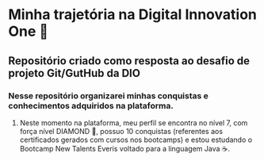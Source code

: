 # Minha trajetória na Digital Innovation One :rocket:
<h2>Repositório criado como resposta ao desafio de projeto Git/GutHub da DIO</h2>

<h3>Nesse repositório organizarei minhas conquistas e conhecimentos adquiridos na plataforma.</h3>

1. Neste momento na plataforma, meu perfil se encontra no nível 7, com força nível DIAMOND :large_blue_diamond:, possuo 10 conquistas (referentes aos certificados gerados com cursos nos bootcamps) e estou estudando o Bootcamp New Talents Everis voltado para a linguagem Java :coffee:.
